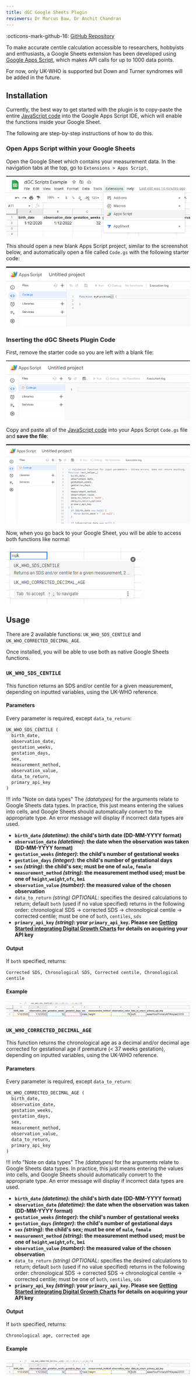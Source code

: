 ```yaml
---
title: dGC Google Sheets Plugin
reviewers: Dr Marcus Baw, Dr Anchit Chandran
---
```


:octicons-mark-github-16: [GitHub Repository](https://github.com/rcpch/digital-growth-charts-google-sheets-plugin)
<!-- ADD BACK IN WHEN LINK AVAILABLE / PUBLISHED -->
<!-- :material-web: -->

To make accurate centile calculation accessible to researchers, hobbyists and enthusiasts, a Google Sheets extension has been developed using [Google Apps Script](https://developers.google.com/apps-script/guides/sheets), which makes API calls for up to 1000 data points.

For now, only UK-WHO is supported but Down and Turner syndromes will be added in the future.

## Installation

Currently, the best way to get started with the plugin is to copy-paste the entire [JavaScript code](https://github.com/rcpch/digital-growth-charts-google-sheets-plugin/blob/main/rcpchgrowth.js) into the Google Apps Script IDE, which will enable the functions inside your Google Sheet.

The following are step-by-step instructions of how to do this.

### Open Apps Script within your Google Sheets

Open the Google Sheet which contains your measurement data. In the navigation tabs at the top, go to `Extensions > Apps Script`.

![Screenshot of navigation to Apps Script](../_assets/_images/gsheets_screenshot_navigation_apps_script.png)

This should open a new blank Apps Script project, similar to the screenshot below, and automatically open a file called `Code.gs` with the following starter code:

![Screenshot of new blank Apps Script code](../_assets/_images/gsheets_screenshot_gapps_blank.png)

### Inserting the dGC Sheets Plugin Code

First, remove the starter code so you are left with a blank file:

![Screenshot of new blank Apps Script with no code](../_assets/_images/gsheets_screenshot_gapps_blank_no_code.png)

Copy and paste all of the [JavaScript code](https://github.com/rcpch/digital-growth-charts-google-sheets-plugin/blob/main/rcpchgrowth.js) into your Apps Script `Code.gs` file and **save the file**:

![Screenshot of Apps Script with code](../_assets/_images/gsheets_screenshot_gapps_filled_code.png)

Now, when you go back to your Google Sheet, you will be able to access both functions like normal:

![Screenshot of GSheets with working GAppsScript code](../_assets/_images/gsheets_screenshot_gapps_working.png)

## Usage

There are 2 available functions: `UK_WHO_SDS_CENTILE` and `UK_WHO_CORRECTED_DECIMAL_AGE`.

Once installed, you will be able to use both as native Google Sheets functions.

### `UK_WHO_SDS_CENTILE`

This function returns an SDS and/or centile for a given measurement, depending on inputted variables, using the UK-WHO reference.

#### Parameters

Every parameter is required, except `data_to_return`:

```shell
UK_WHO_SDS_CENTILE (
  birth_date,
  observation_date,
  gestation_weeks,
  gestation_days,
  sex,
  measurement_method,
  observation_value,
  data_to_return,
  primary_api_key
)
```

!!! info "Note on data types"
    The *(datatypes)* for the arguments relate to Google Sheets data types. In practice, this just means entering the values into cells, and Google Sheets should automatically convert to the appropriate type. An error message will display if incorrect data types are used.

- **`birth_date` *(datetime)*:  the child's birth date (DD-MM-YYYY format)**
- **`observation_date` *(datetime)*:  the date when the observation was taken (DD-MM-YYYY format)**
- **`gestation_weeks` *(integer)*:  the child's number of gestational weeks**
- **`gestation_days` *(integer)*:  the child's number of gestational days**
- **`sex` *(string)*:  the child's sex; must be one of `male`, `female`**
- **`measurement_method` *(string)*:  the measurement method used; must be one of `height`,`weight`,`ofc`, `bmi`**
- **`observation_value` *(number)*:  the measured value of the chosen observation**
- `data_to_return` *(string)* *OPTIONAL*:  specifies the desired calculations to return; default `both` (used if no value specified) returns in the following order: chronological SDS -> corrected SDS -> chronological centile -> corrected centile; must be one of `both`, `centiles`, `sds`
- **`primary_api_key` *(string)*:  your `primary_api_key`. Please see [Getting Started integrating Digital Growth Charts](../integrator/getting-started.md) for details on acquiring your API key**

#### Output

If `both` specified, returns:

```shell
Corrected SDS, Chronological SDS, Corrected centile, Chronological centile
```

#### Example

![Screenshot of SDS/Centile example usage](../_assets/_images/gsheets_example_sds_centile.png)

### `UK_WHO_CORRECTED_DECIMAL_AGE`

This function returns the chronological age as a decimal and/or decimal age corrected for gestational age if premature (< 37 weeks gestation), depending on inputted variables, using the UK-WHO reference.

#### Parameters

Every parameter is required, except `data_to_return`:

```shell
UK_WHO_CORRECTED_DECIMAL_AGE (
  birth_date,
  observation_date,
  gestation_weeks,
  gestation_days,
  sex,
  measurement_method,
  observation_value,
  data_to_return,
  primary_api_key
)
```

!!! info "Note on data types"
    The *(datatypes)* for the arguments relate to Google Sheets data types. In practice, this just means entering the values into cells, and Google Sheets should automatically convert to the appropriate type. An error message will display if incorrect data types are used.

- **`birth_date` *(datetime)*:  the child's birth date (DD-MM-YYYY format)**
- **`observation_date` *(datetime)*:  the date when the observation was taken (DD-MM-YYYY format)**
- **`gestation_weeks` *(integer)*:  the child's number of gestational weeks**
- **`gestation_days` *(integer)*:  the child's number of gestational days**
- **`sex` *(string)*:  the child's sex; must be one of `male`, `female`**
- **`measurement_method` *(string)*:  the measurement method used; must be one of `height`,`weight`,`ofc`, `bmi`**
- **`observation_value` *(number)*:  the measured value of the chosen observation**
- `data_to_return` *(string)* *OPTIONAL*:  specifies the desired calculations to return; default `both` (used if no value specified) returns in the following order: chronological SDS -> corrected SDS -> chronological centile -> corrected centile; must be one of `both`, `centiles`, `sds`
- **`primary_api_key` *(string)*:  your `primary_api_key`. Please see [Getting Started integrating Digital Growth Charts](../integrator/getting-started.md) for details on acquiring your API key**

#### Output

If `both` specified, returns:

```shell
Chronological age, corrected age
```

#### Example

![Screenshot of decimal age example usage](../_assets/_images/gsheets_example_decimal_age.png)
